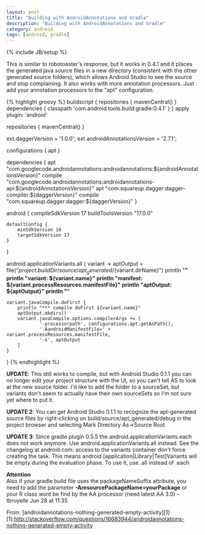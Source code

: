 ```yaml
---
layout: post
title: "Building with AndroidAnnotations and Gradle"
description: "Building with AndroidAnnotations and Gradle"
category: android
tags: [android, gradle]
---
```

{% include JB/setup %}

This is similar to robotoaster's response, but it works in 0.4.1 and it places the generated java source files in a new directory (consistent with the other generated source folders), which allows Android Studio to see the source and stop complaining. It also works with more annotation processors. Just add your annotation processors to the "apt" configuration.
<!-- more -->


{% highlight groovy  %}
buildscript {
    repositories {
        mavenCentral()
    }
    dependencies {
        classpath 'com.android.tools.build:gradle:0.4.1'
    }
}
apply plugin: 'android'

repositories {
    mavenCentral()
}

ext.daggerVersion = '1.0.0';
ext.androidAnnotationsVersion = '2.7.1';

configurations {
    apt
}

dependencies {
    apt "com.googlecode.androidannotations:androidannotations:${androidAnnotationsVersion}"
    compile "com.googlecode.androidannotations:androidannotations-api:${androidAnnotationsVersion}"
    apt "com.squareup.dagger:dagger-compiler:${daggerVersion}"
    compile "com.squareup.dagger:dagger:${daggerVersion}"
}

android {
    compileSdkVersion 17
    buildToolsVersion "17.0.0"

    defaultConfig {
        minSdkVersion 10
        targetSdkVersion 17
    }
}

android.applicationVariants.all { variant ->
    aptOutput = file("${project.buildDir}/source/apt_generated/${variant.dirName}")
    println "****************************"
    println "variant: ${variant.name}"
    println "manifest:  ${variant.processResources.manifestFile}"
    println "aptOutput:  ${aptOutput}"
    println "****************************"

    variant.javaCompile.doFirst {
        println "*** compile doFirst ${variant.name}"
        aptOutput.mkdirs()
        variant.javaCompile.options.compilerArgs += [
                '-processorpath', configurations.apt.getAsPath(),
                '-AandroidManifestFile=' + variant.processResources.manifestFile,
                '-s', aptOutput
        ]
    }
}
{% endhighlight %}

**UPDATE**: This still works to compile, but with Android Studio 0.1.1 you can no longer edit your project structure with the UI, so you can't tell AS to look at the new source folder. I'd like to add the folder to a sourceSet, but variants don't seem to actually have their own sourceSets so I'm not sure yet where to put it.

**UPDATE 2**: You can get Android Studio 0.1.1 to recognize the apt-generated source files by right-clicking on build/source/apt_generated/debug in the project browser and selecting Mark Directory As->Source Root

**UPDATE 3**: Since gradle plugin 0.5.5 the android.applicationVariants.each does not work anymore. Use android.applicationVariants.all instead. See the changelog at android.com: access to the variants container don't force creating the task. This means android.[application|Library|Test]Variants will be empty during the evaluation phase. To use it, use .all instead of .each



**Attention**           
Also if your gradle build file uses the packageNameSuffix attribute, you need to add the parameter **-AresourcePackageName=yourPackage** or your R class wont be find by the AA processor (need latest AA 3.0) –  tbruyelle Jun 28 at 11:35










From: [androidannotations-nothing-generated-empty-activity][1]
[1]:http://stackoverflow.com/questions/16683944/androidannotations-nothing-generated-empty-activity


